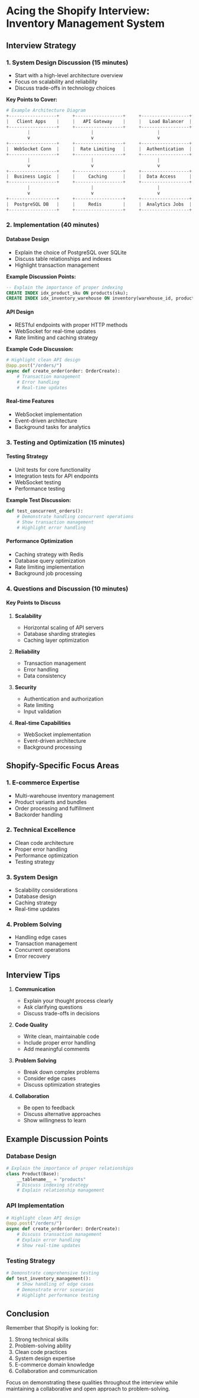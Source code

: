 # Acing the Shopify Interview: Inventory Management System

## Interview Strategy

### 1. System Design Discussion (15 minutes)
- Start with a high-level architecture overview
- Focus on scalability and reliability
- Discuss trade-offs in technology choices

**Key Points to Cover:**
```python
# Example Architecture Diagram
+------------------+     +------------------+     +------------------+
|   Client Apps    |     |   API Gateway    |     |   Load Balancer  |
+------------------+     +------------------+     +------------------+
        |                       |                        |
        v                       v                        v
+------------------+     +------------------+     +------------------+
|  WebSocket Conn  |     |  Rate Limiting   |     |  Authentication  |
+------------------+     +------------------+     +------------------+
        |                       |                        |
        v                       v                        v
+------------------+     +------------------+     +------------------+
|  Business Logic  |     |     Caching      |     |  Data Access     |
+------------------+     +------------------+     +------------------+
        |                       |                        |
        v                       v                        v
+------------------+     +------------------+     +------------------+
|  PostgreSQL DB   |     |     Redis        |     |  Analytics Jobs  |
+------------------+     +------------------+     +------------------+
```

### 2. Implementation (40 minutes)

#### Database Design
- Explain the choice of PostgreSQL over SQLite
- Discuss table relationships and indexes
- Highlight transaction management

**Example Discussion Points:**
```sql
-- Explain the importance of proper indexing
CREATE INDEX idx_product_sku ON products(sku);
CREATE INDEX idx_inventory_warehouse ON inventory(warehouse_id, product_id);
```

#### API Design
- RESTful endpoints with proper HTTP methods
- WebSocket for real-time updates
- Rate limiting and caching strategy

**Example Code Discussion:**
```python
# Highlight clean API design
@app.post("/orders/")
async def create_order(order: OrderCreate):
    # Transaction management
    # Error handling
    # Real-time updates
```

#### Real-time Features
- WebSocket implementation
- Event-driven architecture
- Background tasks for analytics

### 3. Testing and Optimization (15 minutes)

#### Testing Strategy
- Unit tests for core functionality
- Integration tests for API endpoints
- WebSocket testing
- Performance testing

**Example Test Discussion:**
```python
def test_concurrent_orders():
    # Demonstrate handling concurrent operations
    # Show transaction management
    # Highlight error handling
```

#### Performance Optimization
- Caching strategy with Redis
- Database query optimization
- Rate limiting implementation
- Background job processing

### 4. Questions and Discussion (10 minutes)

#### Key Points to Discuss
1. **Scalability**
   - Horizontal scaling of API servers
   - Database sharding strategies
   - Caching layer optimization

2. **Reliability**
   - Transaction management
   - Error handling
   - Data consistency

3. **Security**
   - Authentication and authorization
   - Rate limiting
   - Input validation

4. **Real-time Capabilities**
   - WebSocket implementation
   - Event-driven architecture
   - Background processing

## Shopify-Specific Focus Areas

### 1. E-commerce Expertise
- Multi-warehouse inventory management
- Product variants and bundles
- Order processing and fulfillment
- Backorder handling

### 2. Technical Excellence
- Clean code architecture
- Proper error handling
- Performance optimization
- Testing strategy

### 3. System Design
- Scalability considerations
- Database design
- Caching strategy
- Real-time updates

### 4. Problem Solving
- Handling edge cases
- Transaction management
- Concurrent operations
- Error recovery

## Interview Tips

1. **Communication**
   - Explain your thought process clearly
   - Ask clarifying questions
   - Discuss trade-offs in decisions

2. **Code Quality**
   - Write clean, maintainable code
   - Include proper error handling
   - Add meaningful comments

3. **Problem Solving**
   - Break down complex problems
   - Consider edge cases
   - Discuss optimization strategies

4. **Collaboration**
   - Be open to feedback
   - Discuss alternative approaches
   - Show willingness to learn

## Example Discussion Points

### Database Design
```python
# Explain the importance of proper relationships
class Product(Base):
    __tablename__ = "products"
    # Discuss indexing strategy
    # Explain relationship management
```

### API Implementation
```python
# Highlight clean API design
@app.post("/orders/")
async def create_order(order: OrderCreate):
    # Discuss transaction management
    # Explain error handling
    # Show real-time updates
```

### Testing Strategy
```python
# Demonstrate comprehensive testing
def test_inventory_management():
    # Show handling of edge cases
    # Demonstrate error scenarios
    # Highlight performance testing
```

## Conclusion

Remember that Shopify is looking for:
1. Strong technical skills
2. Problem-solving ability
3. Clean code practices
4. System design expertise
5. E-commerce domain knowledge
6. Collaboration and communication

Focus on demonstrating these qualities throughout the interview while maintaining a collaborative and open approach to problem-solving. 